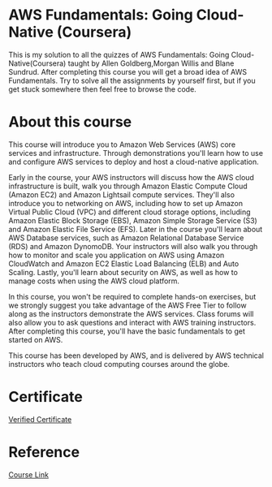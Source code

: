 #  AWS Fundamentals: Going Cloud-Native (Coursera)

This is my solution to all the quizzes of AWS Fundamentals: Going Cloud-Native(Coursera) taught by Allen Goldberg,Morgan Willis and Blane Sundrud. After completing this course you will get a broad idea of AWS Fundamentals. Try to solve all the assignments by yourself first, but if you get stuck somewhere then feel free to browse the code.

# About this course

This course will introduce you to Amazon Web Services (AWS) core services and infrastructure. Through demonstrations you'll learn how to use and configure AWS services to deploy and host a cloud-native application. 

Early in the course, your AWS instructors will discuss how the AWS cloud infrastructure is built, walk you through Amazon Elastic Compute Cloud (Amazon EC2) and Amazon Lightsail compute services. They'll also introduce you to networking on AWS, including how to set up Amazon Virtual Public Cloud (VPC) and different cloud storage options, including Amazon Elastic Block Storage (EBS), Amazon Simple Storage Service (S3) and Amazon Elastic File Service (EFS). Later in the course you'll learn about AWS Database services, such as Amazon Relational Database Service (RDS) and Amazon DynomoDB. Your instructors will also walk you through how to monitor and scale you application on AWS using Amazon CloudWatch and Amazon EC2 Elastic Load Balancing (ELB) and Auto Scaling. Lastly, you'll learn about security on AWS, as well as how to manage costs when using the AWS cloud platform. 

In this course, you won't be required to complete hands-on exercises, but we strongly suggest you take advantage of the AWS Free Tier to follow along as the instructors demonstrate the AWS services. Class forums will also allow you to ask questions and interact with AWS training instructors. After completing this course, you'll have the basic fundamentals to get started on AWS. 

This course has been developed by AWS, and is delivered by AWS technical instructors who teach cloud computing courses around the globe.

# Certificate

[Verified Certificate](https://www.coursera.org/account/accomplishments/certificate/QFF55C4L34NU)

# Reference

[Course Link](https://www.coursera.org/learn/aws-fundamentals-going-cloud-native/home/welcome)

